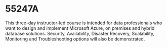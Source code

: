 # 55247A
This three-day instructor-led course is intended for data professionals who want to design and implement Microsoft Azure, on premises and hybrid database solutions. Security, Availability, Disaster Recovery, Scalability, Monitoring and Troubleshooting options will also be demonstrated.
